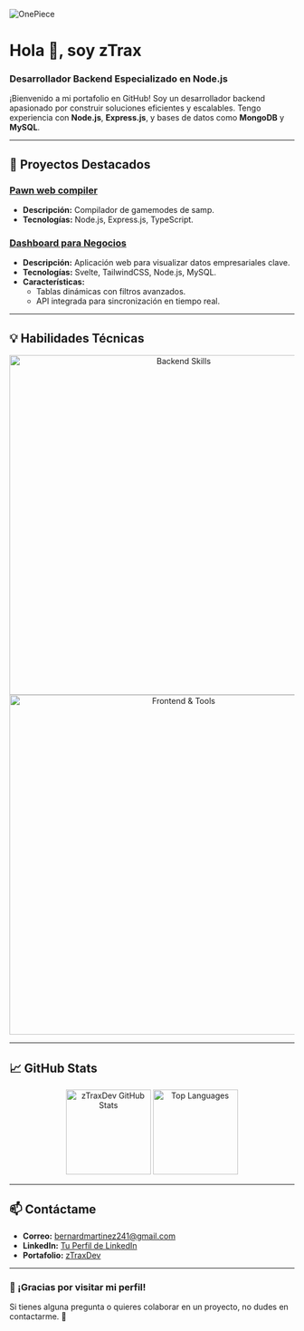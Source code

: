 ![OnePiece](https://user-images.githubusercontent.com/74038190/225813708-98b745f2-7d22-48cf-9150-083f1b00d6c9.gif)

# Hola 👋, soy zTrax  
### Desarrollador Backend Especializado en Node.js  

¡Bienvenido a mi portafolio en GitHub! Soy un desarrollador backend apasionado por construir soluciones eficientes y escalables. Tengo experiencia con **Node.js**, **Express.js**, y bases de datos como **MongoDB** y **MySQL**.  

---

## 🚀 Proyectos Destacados  

### [Pawn web compiler](https://github.com/zTraxDev/pawn-web-compiler)
- **Descripción:** Compilador de gamemodes de samp.  
- **Tecnologías:** Node.js, Express.js, TypeScript.  

### [Dashboard para Negocios](https://github.com/tu-repo-de-ejemplo)  
- **Descripción:** Aplicación web para visualizar datos empresariales clave.  
- **Tecnologías:** Svelte, TailwindCSS, Node.js, MySQL.  
- **Características:**  
  - Tablas dinámicas con filtros avanzados.  
  - API integrada para sincronización en tiempo real.  

---

## 💡 Habilidades Técnicas  

<div align="center">  
  <img src="https://skillicons.dev/icons?i=nodejs,express,js,ts,python,mongodb,mysql,sequelize&theme=dark" alt="Backend Skills" width="600" />
</div>

<div align="center">  
  <img src="https://skillicons.dev/icons?i=vue,svelte,tailwind,bootstrap,postman,vscode&theme=dark" alt="Frontend & Tools" width="600" />
</div>

---

## 📈 GitHub Stats  

<div align="center">  
  <img src="https://github-readme-stats.vercel.app/api?username=zTraxDev&show_icons=true&theme=dark&locale=en" alt="zTraxDev GitHub Stats" height="150" />  
  <img src="https://github-readme-stats.vercel.app/api/top-langs/?username=zTraxDev&layout=compact&theme=dark" alt="Top Languages" height="150" />
</div>

---

## 📫 Contáctame  

- **Correo:** [bernardmartinez241@gmail.com](mailto:bernardmartinez241@gmail.com)  
- **LinkedIn:** [Tu Perfil de LinkedIn](https://www.linkedin.com/)  
- **Portafolio:** [zTraxDev](https://github.com/zTraxDev)  

---

### 🌟 ¡Gracias por visitar mi perfil!  
Si tienes alguna pregunta o quieres colaborar en un proyecto, no dudes en contactarme. 🚀  
